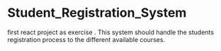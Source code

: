 # Student_Registration_System
first react project as exercise . This system should handle the students registration process to the different available courses.
